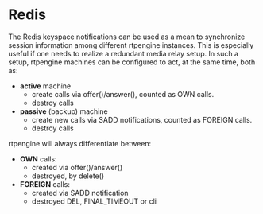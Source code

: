 
# Redis

The Redis keyspace notifications can be used as a mean to synchronize session 
information among different rtpengine instances. This is especially useful if 
one needs to realize a redundant media relay setup. In such a setup, rtpengine 
machines can be configured to act, at the same time, both as:

- **active** machine 
  - create calls via offer()/answer(), counted as OWN calls.
  - destroy calls 
- **passive** (backup) machine
  - create new calls via SADD notifications, counted as FOREIGN calls.
  - destroy calls 

rtpengine will always differentiate between:

- **OWN** calls: 
  - created via offer()/answer()
  - destroyed, by delete() 
- **FOREIGN** calls: 
  - created via SADD notification
  - destroyed DEL, FINAL_TIMEOUT or cli